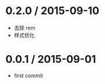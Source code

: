 
0.2.0 / 2015-09-10
==================

 * 去除 rem
 * 样式优化

0.0.1 / 2015-09-01
==================

 * first commit
